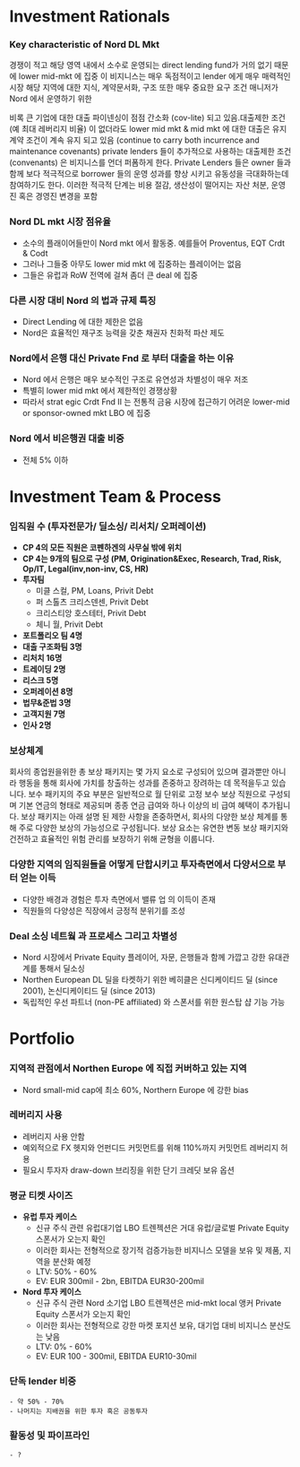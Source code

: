 # Investment Rationals

### Key characteristic of Nord DL Mkt

경쟁이 적고 해당 영역 내에서 소수로 운영되는 direct lending fund가 거의 없기 때문에 lower mid-mkt 에 집중
이 비지니스는 매우 독점적이고 lender 에게 매우 매력적인 시장
해당 지역에 대한 지식, 계약문서화, 구조 또한 매우 중요한 요구 조건 매니저가 Nord 에서 운영하기 위한

비록 큰 기업에 대한 대출 파이넨싱이 점점 간소화 (cov-lite) 되고 있음.대출제한 조건 (예 최대 레버리지 비율) 이 없더라도
lower mid mkt & mid mkt 에 대한 대출은 유지계약 조건이 계속 유지 되고 있음 (continue to carry both incurrence and maintenance covenants)
private lenders 들이 추가적으로 사용하는 대출제한 조건 (convenants) 은 비지니스를 언더 퍼폼하게 한다. 
Private Lenders 들은 owner 들과 함께 보다 적극적으로 borrower 들의 운영 성과를 향상 시키고 유동성을 극대화하는데 참여하기도 한다.
이러한 적극적 단계는 비용 절감, 생산성이 떨어지는 자산 처분, 운영진 혹은 경영진 변경을 포함

### Nord DL mkt 시장 점유율
- 소수의 플래이어들만이 Nord mkt 에서 활동중. 예를들어 Proventus, EQT Crdt & Codt
- 그러나 그들중 아무도 lower mid mkt 에 집중하는 플레이어는 없음
- 그들은 유럽과 RoW 전역에 걸쳐 좀더 큰 deal 에 집중

### 다른 시장 대비 Nord 의 법과 규제 특징
- Direct Lending 에 대한 제한은 없음 
- Nord은 효율적인 재구조 능력을 갖춘 채권자 친화적 파산 제도

### Nord에서 은행 대신 Private Fnd 로 부터 대출을 하는 이유
- Nord 에서 은행은 매우 보수적인 구조로 유연성과 차별성이 매우 저조
- 특별히 lower mid mkt 에서 제한적인 경쟁상황
- 따라서 strat egic Crdt Fnd II 는 전통적 금융 시장에 접근하기 어려운 lower-mid or sponsor-owned mkt LBO 에 집중

### Nord 에서 비은행권 대출 비중
- 전체 5% 이하

# Investment Team & Process

### 임직원 수 (투자전문가/ 딜소싱/ 리서치/ 오퍼레이션)
- **CP 4의 모든 직원은 코펜하겐의 사무실 밖에 위치**
- **CP 4는 9개의 팀으로 구성 (PM, Origination&Exec, Research, Trad, Risk, Op/IT, Legal(inv,non-inv, CS, HR)**
- **투자팀**
    - 미클 스컬, PM, Loans, Privit Debt
    - 퍼 스톨츠 크리스덴센, Privit Debt
    - 크리스티앙 호스테터, Privit Debt
    - 체니 월, Privit Debt
- **포트폴리오 팀 4명**
- **대출 구조화팀 3명**
- **리처치 16명**
- **트레이딩 2명**
- **리스크 5명**
- **오퍼레이션 8명**
- **법무&준법 3명**
- **고객지원 7명**
- **인사 2명**

### 보상체계
회사의 종업원을위한 총 보상 패키지는 몇 가지 요소로 구성되어 있으며 결과뿐만 아니라 행동을 통해 회사에 가치를 창출하는 성과를 존중하고 장려하는 데 목적을두고 있습니다. 
보수 패키지의 주요 부분은 일반적으로 월 단위로 고정 보수 보상 직원으로 구성되며 기본 연금의 형태로 제공되며 종종 연금 급여와 하나 이상의 비 급여 혜택이 추가됩니다. 
보상 패키지는 아래 설명 된 제한 사항을 존중하면서, 회사의 다양한 보상 체계를 통해 주로 다양한 보상의 가능성으로 구성됩니다. 
보상 요소는 유연한 변동 보상 패키지와 건전하고 효율적인 위험 관리를 보장하기 위해 균형을 이룹니다.

### 다양한 지역의 임직원들을 어떻게 단합시키고 투자측면에서 다양서으로 부터 얻는 이득
- 다양한 배경과 경험은 투자 측면에서 밸류 업 의 이득이 존재
- 직원들의 다양성은 직장에서 긍정적 분위기를 조성

### Deal 소싱 네트웤 과 프로세스 그리고 차별성
- Nord 시장에서 Private Equity 플레이어, 자문, 은행들과 함께 가깝고 강한 유대관계를 통해서 딜소싱
- Northen European DL 딜을 타켓하기 위한 베히클은 신디케이티드 딜 (since 2001), 논신디케이티드 딜 (since 2013)
- 독립적인 우선 파트너 (non-PE affiliated) 와 스폰서를 위한 원스탑 샵 기능 가능

# Portfolio

### 지역적 관점에서 Northen Europe 에 직접 커버하고 있는 지역
- Nord small-mid cap에 최소 60%, Northern Europe 에 강한 bias

### 레버리지 사용
- 레버리지 사용 안함
- 예외적으로 FX 헷지와 언펀디드 커밋먼트를 위해 110%까지 커밋먼트 레버리지 허용
- 필요시 투자자 draw-down 브리징을 위한 단기 크레딧 보유 옵션

### 평균 티켓 사이즈
- **유럽 투자 케이스**
    - 신규 주식 관련 유럽대기업 LBO 트렌젝션은 거대 유럽/글로벌 Private Equity 스폰서가 오는지 확인
    - 이러한 회사는 전형적으로 장기적 검증가능한 비지니스 모델을 보유 및 제품, 지역을 분산화 예정
    - LTV: 50% - 60% 
    - EV: EUR 300mil - 2bn, EBITDA EUR30-200mil
 - **Nord 투자 케이스**
    - 신규 주식 관련 Nord 소기업 LBO 트렌젝션은 mid-mkt local 앵커 Private Equity 스폰서가 오는지 확인
    - 이러한 회사는 전형적으로 강한 마켓 포지션 보유, 대기업 대비 비지니스 분산도는 낮음
    - LTV: 0% - 60%
    - EV: EUR 100 - 300mil, EBITDA EUR10-30mil
    
### 단독 lender 비중
    - 약 50% - 70% 
    - 나머지는 지배권을 위한 투자 혹은 공동투자

### 활동성 및 파이프라인
    - ?
    

    
